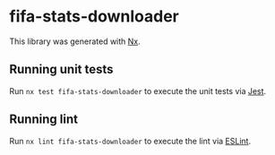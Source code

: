 # fifa-stats-downloader

This library was generated with [Nx](https://nx.dev).

## Running unit tests

Run `nx test fifa-stats-downloader` to execute the unit tests via [Jest](https://jestjs.io).

## Running lint

Run `nx lint fifa-stats-downloader` to execute the lint via [ESLint](https://eslint.org/).
